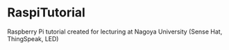 # RaspiTutorial
Raspberry Pi tutorial created for lecturing at Nagoya University (Sense Hat, ThingSpeak, LED)
